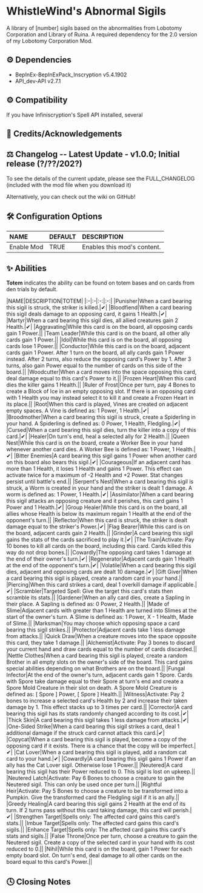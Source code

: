 # WhistleWind's Abnormal Sigils

A library of [number] sigils based on the abnormalities from Lobotomy Corporation and Library of Ruina. A required dependency for the 2.0 version of my Lobotomy Corporation Mod.

## ⚙️ Dependencies
* BepInEx-BepInExPack_Inscryption v5.4.1902
* API_dev-API v2.7.1

## ⚙️ Compatibility
If you have Infiniscryption's Spell API installed, several

## 💌 Credits/Acknowledgements


## ⚖️ Changelog -- Latest Update - v1.0.0; Initial release (?/??/202?)
To see the details of the current update, please see the FULL_CHANGELOG (included with the mod file when you download it)

Alternatively, you can check out the wiki on GitHub!

## 🛠️ Configuration Options

|NAME|DEFAULT|DESCRIPTION|
|:-|:-|:-|
|Enable Mod|TRUE|Enables this mod's content.|

## ✨ Abilities

**Totem** indicates the ability can be found on totem bases and on cards from den trials by default.

|NAME|DESCRIPTION|TOTEM|
|:-|:-|:-:|:-:|
|Punisher|When a card bearing this sigil is struck, the striker is killed.|✔|
|Bloodfiend|When a card bearing this sigil deals damage to an opposing card, it gains 1 Health.|✔|
|Martyr|When a card bearing this sigil dies, all allied creatures gain 2 Health.|✔|
|Aggravating|While this card is on the board, all opposing cards gain 1 Power.||
|Team Leader|While this card is on the board, all other ally cards gain 1 Power.||
|Idol|While this card is on the board, all opposing cards lose 1 Power.||
|Conductor|While this card is on the board, adjacent cards gain 1 Power. After 1 turn on the board, all ally cards gain 1 Power instead. After 2 turns, also reduce the opposing card's Power by 1. After 3 turns, also gain Power equal to the number of cards on this side of the board.||
|Woodcutter|When a card moves into the space opposing this card, deal damage equal to this card's Power to it.||
|Frozen Heart|When this card dies the killer gains 1 Health.||
|Ruler of Frost|Once per turn, pay 4 Bones to create a Block of Ice in an empty opposing slot. If there is an opposing card with 1 Health you may instead select it to kill it and create a Frozen Heart in its place.||
|Root|When this card is played, Vines are created on adjacent empty spaces. A Vine is defined as: 1 Power, 1 Health.|✔|
|Broodmother|When a card bearing this sigil is struck, create a Spiderling in your hand. A Spiderling is defined as: 0 Power, 1 Health, Fledgling.|✔|
|Cursed|When a card bearing this sigil dies, turn the killer into a copy of this card.|✔|
|Healer|On turn's end, heal a selected ally for 2 Health.||
|Queen Nest|While this card is on the board, create a Worker Bee in your hand whenever another card dies. A Worker Bee is defined as: 1 Power, 1 Health.|✔|
|Bitter Enemies|A card bearing this sigil gains 1 Power when another card on this board also bears this sigil.|✔|
|Courageous|If an adjacent card has more than 1 Health, it loses 1 Health and gains 1 Power. This effect can activate twice for a maximum of -2 Health and +2 Power. Stat changes persist until battle's end.||
|Serpent's Nest|When a card bearing this sigil is struck, a Worm is created in your hand and the striker is dealt 1 damage. A worm is defined as: 1 Power, 1 Health.|✔|
|Assimilator|When a card bearing this sigil attacks an opposing creature and it perishes, this card gains 1 Power and 1 Health.|✔|
|Group Healer|While this card is on the board, all allies whose Health is below its maximum regain 1 Health at the end of the opponent's turn.||
|Reflector|When this card is struck, the striker is dealt damage equal to the striker's Power.|✔|
|Flag Bearer|While this card is on the board, adjacent cards gain 2 Health.||
|Grinder|A card bearing this sigil gains the stats of the cards sacrificed to play it.|✔|
|The Train|Activate: Pay 10 bones to kill all cards on the board, including this card. Cards killed this way do not drop bones.||
|Cowardly|The opposing card takes 1 damage at the end of their owner's turn.|✔|
|Regenerator|Adjacent cards gain 1 Health at the end of the opponent's turn.|✔|
|Volatile|When a card bearing this sigil dies, adjacent and opposing cards are dealt 10 damage.|✔|
|Gift Giver|When a card bearing this sigil is played, create a random card in your hand.||
|Piercing|When this card strikes a card, deal 1 overkill damage if applicable.|✔|
|Scrambler|Targeted Spell: Give the target this card's stats then scramble its stats.||
|Gardener|When an ally card dies, create a Sapling in their place. A Sapling is defined as: 0 Power, 2 Health.||
|Made of Slime|Adjacent cards with greater than 1 Health are turned into Slimes at the start of the owner's turn. A Slime is defined as: 1 Power, X - 1 Health, Made of Slime.||
|Marksman|You may choose which opposing space a card bearing this sigil strikes.||
|Protector|Adjacent cards take 1 less damage from attacks.||
|Quick Draw|When a creature moves into the space opposite this card, they take 1 damage.||
|Alchemist|Activate: Pay 3 bones to discard your current hand and draw cards equal to the number of cards discarded.||
|Nettle Clothes|When a card bearing this sigil is played, create a random Brother in all empty slots on the owner's side of the board. This card gains special abilities depending on what Brothers are on the board.||
|Fungal Infector|At the end of the owner's turn, adjacent cards gain 1 Spore. Cards with Spore take damage equal to their Spore at turn's end and create a Spore Mold Creature in their slot on death. A Spore Mold Creature is defined as: [ Spore ] Power, [ Spore ] Health.||
|Witness|Activate: Pay 2 bones to increase a selected card's Health by 2 and increase their taken damage by 1. This effect stacks up to 3 times per card.||
|Corrector|A card bearing this sigil has its stats randomly changed according to its cost.|✔|
|Thick Skin|A card bearing this sigil takes 1 less damage from attacks.|✔|
|One-Sided Strike|When a card bearing this sigil strikes a card, deal 1 additional damage if the struck card cannot attack this card.|✔|
|Copycat|When a card bearing this sigil is played, become a copy of the opposing card if it exists. There is a chance that the copy will be imperfect.|✔|
|Cat Lover|When a card bearing this sigil is played, add a random cat card to your hand.|✔|
|Cowardly|A card bearing this sigil gains 1 Power if an ally has the Cat Lover sigil. Otherwise lose 1 Power.||
|Neutered|A card bearing this sigil has their Power reduced to 0. This sigil is lost on upkeep.||
|Neutered Latch|Activate: Pay 6 Bones to choose a creature to gain the Neutered sigil. This can only be used once per turn.||
|Rightful Heir|Activate: Pay 5 Bones to choose a creature to be transformed into a Pumpkin. Give the transformed card the Fledgling sigil if it is an ally.||
|Greedy Healing|A card bearing this sigil gains 2 Health at the end of its turn. If 2 turns pass without this card taking damage, this card will perish.|✔|
|Strengthen Target|Spells only: The affected card gains this card's stats.||
|Imbue Target|Spells only: The affected card gains this card's sigils.||
|Enhance Target|Spells only: The affected card gains this card's stats and sigils.||
|False Throne|Once per turn, choose a creature to gain the Neutered sigil. Create a copy of the selected card in your hand with its cost reduced to 0.||
|Nihil|While this card is on the board, gain 1 Power for each empty board slot. On turn's end, deal damage to all other cards on the board equal to this card's Power.||

## 🕓 Closing Notes

